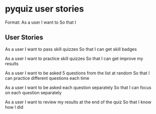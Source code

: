 # pyquiz user stories

Format:
As a user 
I want to 
So that I 

## User Stories

As a user 
I want to pass skill quizzes
So that I can get skill badges

As a user 
I want to practice skill quizzes
So that I can get improve my results

As a user 
I want to be asked 5 questions from the list at random
So that I can practice different questions each time

As a user
I want to be asked each question separately
So that I can focus on each question separately

As a user
I want to review my results at the end of the quiz
So that I know how I did